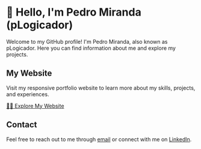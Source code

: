 # 👋 Hello, I'm Pedro Miranda (pLogicador)

Welcome to my GitHub profile! I'm Pedro Miranda, also known as pLogicador. Here you can find information about me and explore my projects.

## My Website

Visit my responsive portfolio website to learn more about my skills, projects, and experiences.

[👨‍💻 Explore My Website](https://plogicador.github.io/techfolio/)

## Contact

Feel free to reach out to me through [email](pedroemanuelsm0@gmail.com) or connect with me on [LinkedIn](https://www.linkedin.com/in/pedroesm/).
